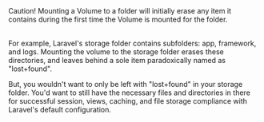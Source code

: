 <aside class="callout">
Caution! Mounting a Volume to a folder will initially erase any item it contains during the first time the Volume is mounted for the folder. 
<br/><br/>

For example, Laravel's storage folder contains subfolders: app, framework, and logs. 
Mounting the volume to the storage folder erases these directories, and leaves behind a sole item paradoxically named as "lost+found". 

But, you wouldn't want to only be left with "lost+found" in your storage folder. You'd want to still have the necessary files and directories in there for successful session, views, caching, and file storage compliance with Laravel's default configuration.
</aside>